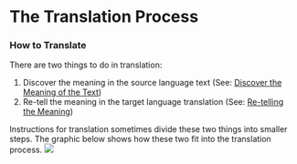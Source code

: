 # The Translation Process #

### How to Translate

There are two things to do in translation:

1. Discover the meaning in the source language text (See: [Discover the Meaning of the Text](../translate-discover/01.md))
1. Re-tell the meaning in the target language translation (See: [Re-telling the Meaning](../translate-retell/01.md))

Instructions for translation sometimes divide these two things into smaller steps. The graphic below shows how these two fit into the translation process.
![](https://cdn.door43.org/ta/jpg/translation_process.png)